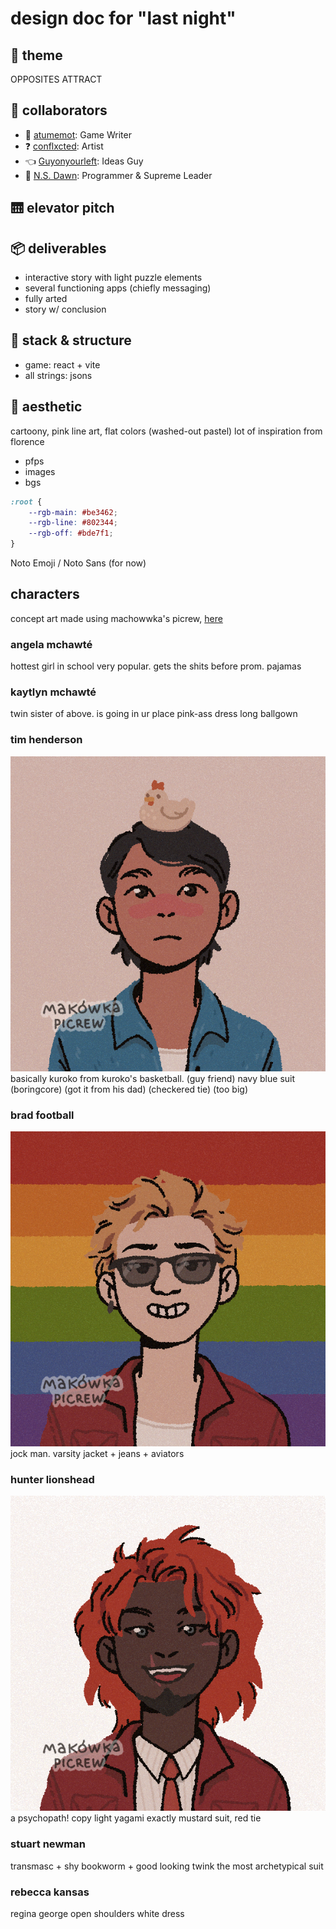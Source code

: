 # design doc for "last night"

## 📖 theme
OPPOSITES ATTRACT

## 🙌 collaborators 
- 🦹 [atumemot](https://atumemot.itch.io/): Game Writer 
- ❓ [conflxcted](https://itch.io/profile/conflxcted): Artist
- 👈 [Guyonyourleft](https://guyonyourleft.itch.io/): Ideas Guy
- 🌄 [N.S. Dawn](https://ns-dawn.itch.io/): Programmer & Supreme Leader

## 🛗 elevator pitch

## 📦 deliverables
- interactive story with light puzzle elements
- several functioning apps (chiefly messaging)
- fully arted 
- story w/ conclusion

## 🥞 stack & structure
- game: react + vite
- all strings: jsons 

## 🎨 aesthetic
cartoony, pink line art, flat colors (washed-out pastel)
lot of inspiration from florence
- pfps
- images 
- bgs 

```css
:root {
    --rgb-main: #be3462;
    --rgb-line: #802344;
    --rgb-off: #bde7f1;
}
```

Noto Emoji / Noto Sans (for now)

## characters
concept art made using machowwka's picrew, [here](https://picrew.me/en/image_maker/644129)
### angela mchawté
hottest girl in school very popular. gets the shits before prom.
pajamas 
### kaytlyn mchawté
twin sister of above. is going in ur place
pink-ass dress long ballgown
### tim henderson
![tim](/ref-assets/design-doc-img/tim.png)
basically kuroko from kuroko's basketball. (guy friend)
navy blue suit (boringcore) (got it from his dad) (checkered tie) (too big) 
### brad football
![brad](/ref-assets/design-doc-img/brad.png)
jock man. 
varsity jacket + jeans + aviators
### hunter lionshead
![hunter](/ref-assets/design-doc-img/hunter.png)
a psychopath!
copy light yagami exactly mustard suit, red tie
### stuart newman
transmasc + shy bookworm + good looking twink
the most archetypical suit 
### rebecca kansas
regina george
open shoulders white dress 







